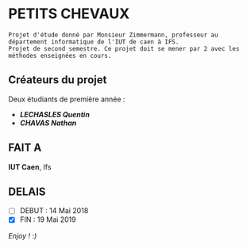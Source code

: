 # PETITS CHEVAUX
    Projet d'étude donné par Monsieur Zimmermann, professeur au département informatique de l'IUT de caen à IFS. 
    Projet de second semestre. Ce projet doit se mener par 2 avec les méthodes enseignées en cours.

## Créateurs du projet

Deux étudiants de première année :
- ***LECHASLES Quentin*** 
- ***CHAVAS Nathan***

## FAIT A  
**IUT Caen**, Ifs

## DELAIS
- [ ] DEBUT    :   14 Mai 2018
- [x] FIN      :   19 Mai 2019

*Enjoy ! :)*
